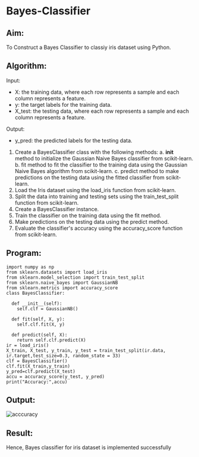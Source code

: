 # Bayes-Classifier
## Aim:
To Construct a Bayes Classifier to classiy iris dataset using Python.
## Algorithm:
Input: 
- X: the training data, where each row represents a sample and each column represents a feature.
- y: the target labels for the training data.
- X_test: the testing data, where each row represents a sample and each column represents a feature.

Output:
- y_pred: the predicted labels for the testing data.

1. Create a BayesClassifier class with the following methods:
   a. __init__ method to initialize the Gaussian Naive Bayes classifier from scikit-learn.
   b. fit method to fit the classifier to the training data using the Gaussian Naive Bayes algorithm from scikit-learn.
   c. predict method to make predictions on the testing data using the fitted classifier from scikit-learn.
2. Load the Iris dataset using the load_iris function from scikit-learn.
3. Split the data into training and testing sets using the train_test_split function from scikit-learn.
4. Create a BayesClassifier instance.
5. Train the classifier on the training data using the fit method.
6. Make predictions on the testing data using the predict method.
7. Evaluate the classifier's accuracy using the accuracy_score function from scikit-learn.

## Program:
~~~
import numpy as np
from sklearn.datasets import load_iris
from sklearn.model_selection import train_test_split
from sklearn.naive_bayes import GaussianNB
from sklearn.metrics import accuracy_score
class BayesClassifier:

  def __init__(self):
    self.clf = GaussianNB()

  def fit(self, X, y):
    self.clf.fit(X, y)
    
  def predict(self, X):
    return self.clf.predict(X)
ir = load_iris()
X_train, X_test, y_train, y_test = train_test_split(ir.data, ir.target,test_size=0.3, random_state = 33)
clf = BayesClassifier()
clf.fit(X_train,y_train)
y_pred=clf.predict(X_test)
accu = accuracy_score(y_test, y_pred)
print("Accuracy:",accu)

~~~

## Output:
![acccuracy](https://github.com/ragul-2004/Bayes-Classifier/assets/94367917/5afee748-f940-4d6b-b869-f7d28eb4af0c)

## Result:
Hence, Bayes classifier for iris dataset is implemented successfully



